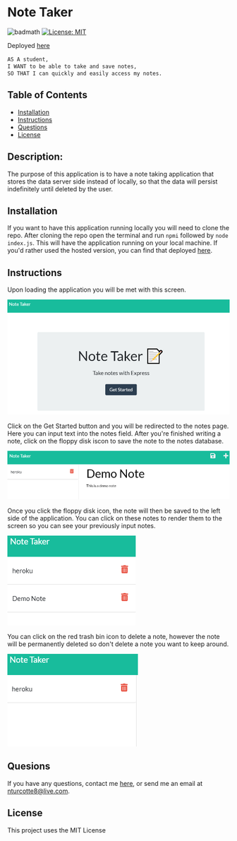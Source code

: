 # Note Taker
![badmath](https://img.shields.io/github/repo-size/TheHebi/readme-generator)
[![License: MIT](https://img.shields.io/badge/License-MIT-yellow.svg)](https://opensource.org/licenses/MIT)

Deployed <a href="https://njt-note-taker.herokuapp.com/" target="_blank">here</a>

```
AS A student,
I WANT to be able to take and save notes,
SO THAT I can quickly and easily access my notes.
```

 ## Table of Contents
* [Installation](#installation)
* [Instructions](#instructions)
* [Questions](#questions)
* [License](#license)

## Description:
The purpose of this application is to have a note taking application that stores the data server side instead of locally, so that the data will persist indefinitely until deleted by the user.
## Installation
If you want to have this application running locally you will need to clone the repo. After cloning the repo open the terminal and run `npmi` followed by `node index.js`. This will have the application running on your local machine. If you'd rather used the hosted version, you can find that deployed <a href="https://njt-note-taker.herokuapp.com/" target="_blank">here</a>.
## Instructions
Upon loading the application you will be met with this screen.

![initial load](./images/initial-load.png)

Click on the Get Started button and you will be redirected to the notes page. Here you can input text into the notes field. After you're finished writing a note, click on the floppy disk iscon to save the note to the notes database.

![demo note](./images/demo-note.png)

Once you click the floppy disk icon, the note will then be saved to the left side of the application. You can click on these notes to render them to the screen so you can see your previously input notes.

![note added](./images/note-added.png)

You can click on the red trash bin icon to delete a note, however the note will be permanently deleted so don't delete a note you want to keep around.

![note deleted](./images/note-deleted.png)

## Quesions
If you have any questions, contact me <a href="https://github.com/TheHebi" target="_blank">here</a>, or send me an email at nturcotte8@live.com.

## License 
 This project uses the MIT License
